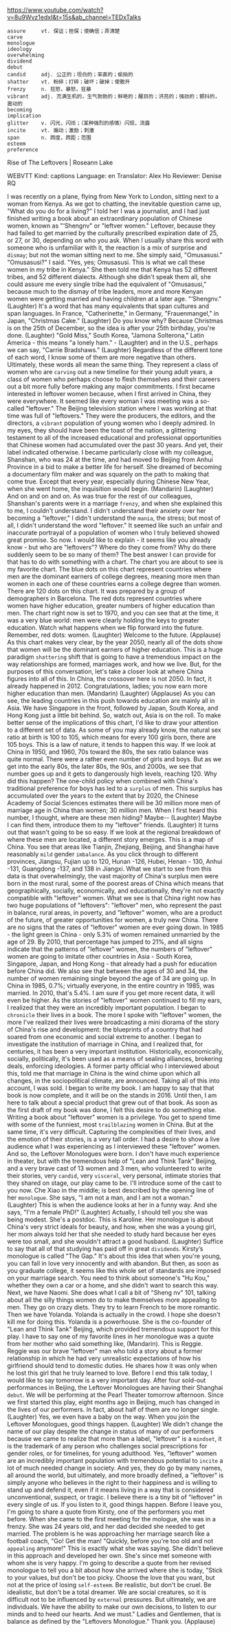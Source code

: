 https://www.youtube.com/watch?v=8u9Wvz1edxI&t=15s&ab_channel=TEDxTalks 

```
assure     vt. 保证；担保；使确信；弄清楚
carve    
monologue  
ideology  
overwhelming  
dividend  
debut    
candid     adj. 公正的；坦白的；率直的；偷拍的
shatter    vt. 粉碎；打碎；破坏；破掉；使散开  
frenzy     n. 狂怒，暴怒，狂暴      
vibrant    adj. 充满生机的，生气勃勃的；鲜艳的；醒目的；洪亮的；强劲的；颤抖的，震动的    
becoming  
implication  
glitter    v. 闪光，闪烁；（某种强烈的感情）闪现，流露
incite     vt. 煽动；激励；刺激  
span       n. 跨度，跨距；范围
esteem   
preference        
```

Rise of The Leftovers | Roseann Lake 

WEBVTT Kind: captions Language: en Translator: Alex Ho Reviewer: Denise RQ 

I was recently on a plane, flying from New York to London, sitting next to a woman from Kenya. As we got to chatting, the inevitable question came up, "What do you do for a living?" I told her I was a journalist, and I had just finished writing a book about an extraordinary population of Chinese women, known as "‘Shengnv" or "leftver women." Leftover, because they had failed to get married by the culturally prescribed expiration date of 25, or 27, or 30, depending on who you ask. When I usually share this word with someone who is unfamiliar with it, the reaction is a mix of surprise and `dismay`; but not the woman sitting next to me. She simply said, "Omusasusi." "Omusasusi?" I said. "Yes, yes; Omusasusi. This is what we call these women in my tribe in Kenya." She then told me that Kenya has 52 different tribes, and 52 different dialects. Although she didn't speak them all, she could assure me every single tribe had the equivalent of "Omusasusi," because much to the dismay of tribe leaders, more and more Kenyan women were getting married and having children at a later age. "‘Shengnv." (Laughter) It's a word that has many equivalents that span cultures and span languages. In France, "Catherinette," in Germany, "Frauenmangel," in Japan, "Christmas Cake." (Laughter) Do you know why? Because Christmas is on the 25th of December, so the idea is after your 25th birthday, you're done. (Laughter) "Gold Miss," South Korea, "Jamona Solterona," Latin America - this means "a lonely ham." - (Laughter) and in the U.S., perhaps we can say, "Carrie Bradshaws." (Laughter) Regardless of the different tone of each word, I know some of them are more negative than others. Ultimately, these words all mean the same thing. They represent a class of women who are `carving` out a new timeline for their young adult years, a class of women who perhaps choose to flesh themselves and their careers out a bit more fully before making any major commitments. I first became interested in leftover women because, when I first arrived in China, they were everywhere. It seemed like every woman I was meeting was a so-called "leftover." The Beijing television station where I was working at that time was full of "leftovers." They were the producers, the editors, and the directors, a `vibrant` population of young women who I deeply admired. In my eyes, they should have been the toast of the nation, a glittering testament to all of the increased educational and professional opportunities that Chinese women had accumulated over the past 30 years. And yet, their label indicated otherwise. I became particularly close with my colleague, Shanshan, who was 24 at the time, and had moved to Beijing from Anhui Province in a bid to make a better life for herself. She dreamed of becoming a documentary film maker and was squarely on the path to making that come true. Except that every year, especially during Chinese New Year, when she went home, the inquisition would begin. (Mandarin) (Laughter) And on and on and on. As was true for the rest of our colleagues, Shanshan's parents were in a marriage `frenzy`, and when she explained this to me, I couldn't understand. I didn't understand their anxiety over her becoming a "leftover," I didn't understand the `mania`, the stress; but most of all, I didn't understand the word "leftover." It seemed like such an unfair and inaccurate portrayal of a population of women who I truly believed showed great promise. So now. I would like to explain - it seems like you already know - but who are "leftovers"? Where do they come from? Why do there suddenly seem to be so many of them? The best answer I can provide for that has to do with something with a chart. The chart you are about to see is my favorite chart. The blue dots on this chart represent countries where men are the dominant earners of college degrees, meaning more men than women in each one of these countries earns a college degree than women. There are 120 dots on this chart. It was prepared by a group of demographers in Barcelona. The red dots represent countries where women have higher education, greater numbers of higher education than men. The chart right now is set to 1970, and you can see that at the time, it was a very blue world: men were clearly holding the keys to greater education. Watch what happens when we flip forward into the future. Remember, red dots: women. (Laughter) Welcome to the future. (Applause) As this chart makes very clear, by the year 2050, nearly all of the dots show that women will be the dominant earners of higher education. This is a huge paradigm `shattering` shift that is going to have a tremendous impact on the way relationships are formed, marriages work, and how we live. But, for the purposes of this conversation, let's take a closer look at where China figures into all of this. In China, the crossover here is not 2050. In fact, it already happened in 2012. Congratulations, ladies; you now earn more higher education than men. (Mandarin) (Laughter) (Applause) As you can see, the leading countries in this push towards education are mainly all in Asia. We have Singapore in the front, followed by Japan, South Korea, and Hong Kong just a little bit behind. So, watch out, Asia is on the roll. To make better sense of the implications of this chart, I'd like to draw your attention to a different set of data. As some of you may already know, the natural sex ratio at birth is 100 to 105, which means for every 100 girls born, there are 105 boys. This is a law of nature, it tends to happen this way. If we look at China in 1950, and 1960, 70s toward the 80s, the sex ratio balance was quite normal. There were a rather even number of girls and boys. But as we get into the early 80s, the later 80s, the 90s, and 2000s, we see that number goes up and it gets to dangerously high levels, reaching 120. Why did this happen? The one-child policy when combined with China's traditional preference for boys has led to a `surplus` of men. This surplus has accumulated over the years to the extent that by 2020, the Chinese Academy of Social Sciences estimates there will be 30 million more men of marriage age in China than women; 30 million men. When I first heard this number, I thought, where are these men hiding? Maybe-- (Laughter) Maybe I can find them, introduce them to my "leftover" friends. (Laughter) It turns out that wasn't going to be so easy. If we look at the regional breakdown of where these men are located, a different story emerges. This is a map of China. You see that areas like Tianjin, Zhejiang, Beijing, and Shanghai have reasonably `mild` gender `imbalance`. As you click through to different provinces, Jiangsu, Fujian up to 120, Hunan -126, Hubei, Henan - 130, Anhui -131, Guangdong -137, and 138 in Jiangxi. What we start to see from this data is that overwhelmingly, the vast majority of China's surplus men were born in the most rural, some of the poorest areas of China which means that geographically, socially, economically, and educationally, they're not exactly compatible with "leftover" women. What we see is that China right now has two huge populations of "leftovers": "leftover" men, who represent the past in balance, rural areas, in poverty, and "leftover" women, who are a product of the future, of greater opportunities for women, a truly new China. There are no signs that the rates of "leftover" women are ever going down. In 1985 - the light green is China - only 5.3% of women remained unmarried by the age of 29. By 2010, that percentage has jumped to 21%, and all signs indicate that the patterns of "leftover" women, the numbers of "leftover" women are going to imitate other countries in Asia - South Korea, Singapore, Japan, and Hong Kong - that already had a push for education before China did. We also see that between the ages of 30 and 34, the number of women remaining single beyond the age of 34 are going up. In China in 1985, 0.7%; virtually everyone, in the entire country in 1985, was married. In 2010, that's 5.4%. I am sure if you get more recent data, it will even be higher. As the stories of "leftover" women continued to fill my ears, I realized that they were an incredibly important population. I began to `chronicle` their lives in a book. The more I spoke with "leftover" women, the more I've realized their lives were broadcasting a mini diorama of the story of China's rise and development: the blueprints of a country that had soared from one economic and social extreme to another. I began to investigate the institution of marriage in China, and I realized that, for centuries, it has been a very important institution. Historically, economically, socially, politically, it's been used as a means of sealing alliances, brokering deals, enforcing ideologies. A former party official who I interviewed about this, told me that marriage in China is the wind chime upon which all changes, in the sociopolitical climate, are announced. Taking all of this into account, I was sold. I began to write my book. I am happy to say that that book is now complete, and it will be on the stands in 2016. Until then, I am here to talk about a special product that grew out of that book. As soon as the first draft of my book was done, I felt this desire to do something else. Writing a book about "leftover" women is a privilege. You get to spend time with some of the funniest, most `trailblazing` women in China. But at the same time, it's very difficult. Capturing the complexities of their lives, and the emotion of their stories, is a very tall order. I had a desire to show a live audience what I was experiencing as I interviewed these "leftover" women. And so, the Leftover Monologues were born. I don't have much experience in theater, but with the tremendous help of "Lean and Think Tank" Beijing, and a very brave cast of 13 women and 3 men, who volunteered to write their stories, very `candid`, very `visceral`, very personal, intimate stories that they shared on stage, our play came to be. I'll introduce some of the cast to you now. Che Xiao in the middle; is best described by the opening line of her `monologue`. She says, "I am not a man, and I am not a woman." (Laughter) This is when the audience looks at her in a funny way. And she says, "I'm a female PhD!" (Laughter) Actually, I should tell you she was being modest. She's a postdoc. This is Karoline. Her monologue is about China's very strict ideals for beauty, and how, when she was a young girl, her mom always told her that she needed to study hard because her eyes were too small, and she wouldn't attract a good husband. (Laughter) Suffice to say that all of that studying has paid off in great `dividends`. Kirsty’s monologue is called "The Gap." It's about this idea that when you're young, you can fall in love very innocently and with abandon. But then, as soon as you graduate college, it seems like this whole set of standards are imposed on your marriage search. You need to think about someone's "Hu Kou," whether they own a car or a home, and she didn't want to search this way. Next, we have Naomi. She does what I call a bit of "Sheng nv" 101, talking about all the silly things women do to make themselves more appealing to men. They go on crazy diets. They try to learn French to be more romantic. Then we have Yolanda. Yolanda is actually in the crowd. I hope she doesn't kill me for doing this. Yolanda is a powerhouse. She is the co-founder of "Lean and Think Tank" Beijing, which provided tremendous support for this play. I have to say one of my favorite lines in her monologue was a quote from her mother who said something like, (Mandarin). This is Reggie. Reggie was our brave "leftover" man who told a story about a former relationship in which he had very unrealistic expectations of how his girlfriend should tend to domestic duties. He shares how it was only when he lost this girl that he truly learned to love. Before I end this talk today, I would like to say tomorrow is a very important day. After four sold-out performances in Beijing, the Leftover Monologues are having their Shanghai `debut`. We will be performing at the Pearl Theater tomorrow afternoon. Since we first started this play, eight months ago in Beijing, much has changed in the lives of our performers. In fact, about half of them are no longer single. (Laughter) Yes, we even have a baby on the way. When you join the Leftover Monologues, good things happen. (Laughter) We didn't change the name of our play despite the change in status of many of our performers because we came to realize that more than a label, "leftover" is a `mindset`, it is the trademark of any person who challenges social prescriptions for gender roles, or for timelines, for young adulthood. Yes, "leftover" women are an incredibly important population with tremendous potential to `incite` a lot of much needed change in society. And yes, they do go by many names, all around the world, but ultimately, and more broadly defined, a "leftover" is simply anyone who believes in the right to their happiness and is willing to stand up and defend it, even if it means living in a way that is considered unconventional, suspect, or tragic. I believe there is a tiny bit of "leftover" in every single of us. If you listen to it, good things happen. Before I leave you, I'm going to share a quote from Kirsty, one of the performers you met before. When she came to the first meeting for the mologue, she was in a frenzy. She was 24 years old, and her dad decided she needed to get married. The problem is he was approaching her marriage search like a football coach, "Go! Get the man! "Quickly, before you're too old and not `appealing` anymore!" This is exactly what she was saying. She didn't believe in this approach and developed her own. She's since met someone with whom she is very happy. I'm going to describe a quote from her revised monologue to tell you a bit about how she arrived where she is today, "Stick to your values, but don't be too picky. Choose the love that you want, but not at the price of losing `self-esteem`. Be realistic, but don't be cruel. Be idealistic, but don't be a total dreamer. We are social creatures, so it is difficult not to be influenced by `external` pressures. But ultimately, we are individuals. We have the ability to make our own decisions, to listen to our minds and to heed our hearts. And we must." Ladies and Gentlemen, that is balance as defined by the "Leftovers Monologue." Thank you. (Applause) 
